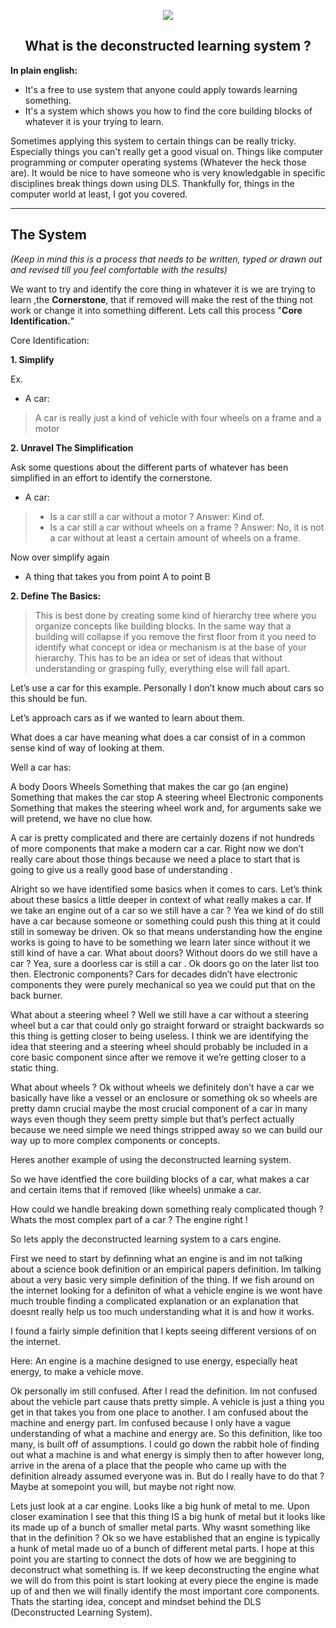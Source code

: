 
<p align="center">

<img src="https://i.imgur.com/Yky4kVY.png">

</p>


<h2 align="center"> What is the deconstructed learning system ? </h2>


**In plain english:**

- It's a free to use system that anyone could apply towards learning something.
- It's a system which shows you how to find the core building blocks of whatever it is your trying to learn.

Sometimes applying this system to certain things can be really tricky. Especially things you can't really get a good visual on. Things like computer programming or computer operating systems (Whatever the heck those are).
It would be nice to have someone who is very knowledgable in specific disciplines break things down using DLS.
Thankfully for, things in the computer world at least, I got you covered.

------------------------------------------------

## The System

*(Keep in mind this is a process that needs to be written, typed or drawn out and revised till you feel comfortable with the results)*

We want to try and identify the core thing in whatever it is we are trying to learn ,the **Cornerstone**, that if removed will make the rest of the thing not work or change it into something different.
Lets call this process "**Core Identification.**"

Core Identification:

**1. Simplify**

Ex.

- A car:
> A car is really just a kind of vehicle with four wheels on a frame and a motor


**2. Unravel The Simplification**

Ask some questions about the different parts of whatever has been simplified in an effort to identify the cornerstone.

- A car: 
> - Is a car still a car without a motor ?
> Answer: Kind of.
> - Is a car still a car without wheels on a frame ?
> Answer: No, it is not a car without at least a certain amount of wheels on a frame.

Now over simplify again

- A thing that takes you from point A to point B

**2. Define The Basics:**

> This is best done by creating some kind of hierarchy tree where you organize concepts like building blocks.
In the same way that a building will collapse if you remove the first floor from it you need to identify what concept or idea or mechanism is at the base of your hierarchy. This has to be an idea or set of ideas that without understanding or grasping fully, everything else will fall apart.


Let’s use a car for this example. Personally I don’t know much about cars so this should be fun.

Let’s approach cars as if we wanted to learn about them.

What does a car have meaning what does a car consist of in a common sense kind of way of looking at them.

Well a car has:

A body
Doors
Wheels
Something that makes the car go (an engine)
Something that makes the car stop
A steering wheel
Electronic components
Something that makes the steering wheel work and, for arguments sake we will pretend, we have no clue how.


A car is pretty complicated and there are certainly dozens if not hundreds of more components that make a modern car a car. Right now we don’t really care about those things because we need a place to start that is going to give us a really good base of understanding .

Alright so we have identified some basics when it comes to cars. Let’s think about these basics a little deeper in context of what really makes a car.
If we take an engine out of a car so we still have a car ? Yea we kind of do still have a car because someone or something could push this thing at it could still in someway be driven.
Ok so that means understanding how the engine works is going to have to be something we learn later since without it we still kind of have a car.
What about doors? Without doors do we still have a car ? Yea, sure a doorless car is still a car . Ok doors go on the later list too then.
Electronic components? Cars for decades didn’t have electronic components they were purely mechanical so yea we could put that on the back burner.

What about a steering wheel ? Well we still have a car without a steering wheel but a car that could only go straight forward or straight backwards so this thing is getting closer to being useless. I think we are identifying the idea that steering and a steering wheel should probably be included in a core basic component since after we remove it we’re getting closer to a static thing.


What about wheels ?
Ok without wheels we definitely don’t have a car we basically have like a vessel or an enclosure or something ok so wheels are pretty damn crucial maybe the most crucial component of a car in many ways even though they seem pretty simple but that’s perfect actually because we need simple we need things stripped away so we can build our way up to more complex components or concepts.


Heres another example of using the deconstructed learning system. 

So we have identfied the core building blocks of a car, what makes a car and certain items that if removed (like wheels) unmake a car.

How could we handle breaking down something realy complicated though ? 
Whats the most complex part of a car ? The engine right !

So lets apply the deconstructed learning system to a cars engine.

First we need to start by definning what an engine is and im not talking about a science book definition or an empirical papers definition. Im talking about a very basic very simple definition of the thing.
If we fish around on the internet looking for a definiton of what a vehicle engine is we wont have much trouble finding a complicated explanation or an explanation that doesnt really help us too much understanding what it is and how it works.

I found a fairly simple definition that I kepts seeing different versions of on the internet.

Here:
An engine is a machine designed to use energy, especially heat energy, to make a vehicle move.

Ok personally im still confused. After I read the definition.
Im not confused about the vehicle part cause thats pretty simple. A vehicle is just a thing you get in that takes you from one place to another. 
I am confused about the machine and energy part.
Im confused because I only have a vague understanding of what a machine and energy are.
So this definition, like too many, is built off of assumptions.
I could go down the rabbit hole of finding out what a machine is and what energy is simply then to after however long, arrive in the arena of a place that the people who came up with the definition already assumed everyone was in.
But do I really have to do that ? Maybe at somepoint you will, but maybe not right now.

Lets just look at a car engine.
Looks like a big hunk of metal to me.
Upon closer examination I see that this thing IS a big hunk of metal but it looks like its made up of a bunch of smaller metal parts. Why wasnt something like that in the definition ? 
Ok so we have established that an engine is typically a hunk of metal made uo of a bunch of different metal parts.
I hope at this point you are starting to connect the dots of how we are beggining to deconstruct what something is.
If we keep deconstructing the engine what we will do from this point is start looking at every piece the engine is made up of and then we will finally identify the most important core components.
Thats the starting idea, concept and mindset behind the DLS (Deconstructed Learning System).




